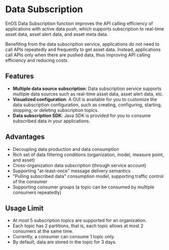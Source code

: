 # Data Subscription

EnOS Data Subscription function improves the API calling efficiency of applications with active data push, which supports subscription to real-time asset data, asset alert data, and asset meta data.

Benefiting from the data subscription service, applications do not need to call APIs repeatedly and frequently to get asset data. Instead, applications call APIs only when there are pushed data, thus improving API calling efficiency and reducing costs.

## Features

- **Multiple data source subscription**: Data subscription service supports multiple data sources such as real-time asset data, asset alert data, etc.
- **Visualized configuration**: A GUI is available for you to customize the data subscription configuration, such as creating, configuring, starting, stopping, or deleting subscription topics.
- **Data subscription SDK**: Java SDK is provided for you to consume subscribed data in your applications.

## Advantages

- Decoupling data production and data consumption
- Rich set of data filtering conditions (organization, model, measure point, and asset)
- Cross-organization data subscription (through service account)
- Supporting "at-least-once" message delivery semantics
- "Pulling subscribed data" consumption model, supporting traffic control of the consumer
- Supporting consumer groups (a topic can be consumed by multiple consumers repeatedly)

## Usage Limit

- At most 5 subscription topics are supported for an organization.
- Each topic has 2 partitions, that is, each topic allows at most 2 consumers at the same time.
- Currently, a consumer can consume 1 topic only.
- By default, data are stored in the topic for 3 days.
